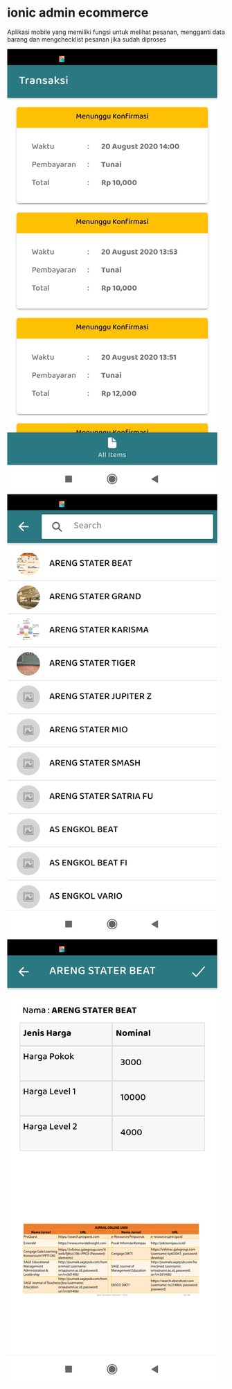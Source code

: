 # ionic admin ecommerce

Aplikasi mobile yang memiliki fungsi untuk melihat pesanan, mengganti data barang dan mengchecklist pesanan jika sudah diproses

<img src="asset/admin-ecommerce-1.jpg" alt="Enter Table Number Empty"/>
<img src="asset/admin-ecommerce-2.jpg" alt="Enter Table Number Empty"/>
<img src="asset/admin-ecommerce-3.jpg" alt="Enter Table Number Empty"/>